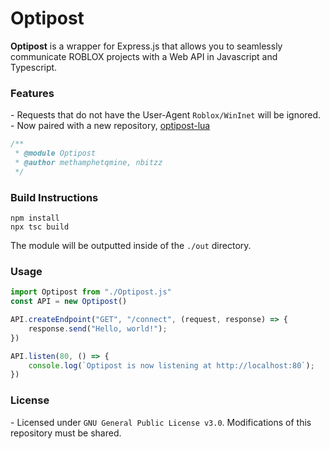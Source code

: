 # Optipost
**Optipost** is a wrapper for Express.js that allows you to seamlessly communicate ROBLOX projects with a Web API in Javascript and Typescript.

### Features
\- Requests that do not have the User-Agent `Roblox/WinInet` will be ignored.<br>
\- Now paired with a new repository, [optipost-lua](https://github.com/Lunaware/optipost-lua)

```ts
/**
 * @module Optipost
 * @author methamphetqmine, nbitzz
 */
```

### Build Instructions
```
npm install
npx tsc build
```
The module will be outputted inside of the `./out` directory.

### Usage
```ts
import Optipost from "./Optipost.js"
const API = new Optipost()

API.createEndpoint("GET", "/connect", (request, response) => {
    response.send("Hello, world!");
})

API.listen(80, () => {
    console.log(`Optipost is now listening at http://localhost:80`);
})
```

### License
\- Licensed under `GNU General Public License v3.0`. Modifications of this repository must be shared.